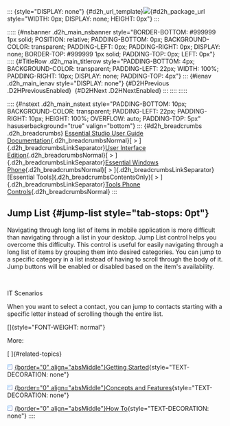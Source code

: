 ::: {style="DISPLAY: none"}
[](ms-xhelp:///?Id=d2h_url_template){#d2h_url_template}![](!package_url!){#d2h_package_url style="WIDTH: 0px; DISPLAY: none; HEIGHT: 0px"}
:::

::::: {#nsbanner .d2h_main_nsbanner style="BORDER-BOTTOM: #999999 1px solid; POSITION: relative; PADDING-BOTTOM: 0px; BACKGROUND-COLOR: transparent; PADDING-LEFT: 0px; PADDING-RIGHT: 0px; DISPLAY: none; BORDER-TOP: #999999 1px solid; PADDING-TOP: 0px; LEFT: 0px"}
:::: {#TitleRow .d2h_main_titlerow style="PADDING-BOTTOM: 4px; BACKGROUND-COLOR: transparent; PADDING-LEFT: 22px; WIDTH: 100%; PADDING-RIGHT: 10px; DISPLAY: none; PADDING-TOP: 4px"}
::: {#ienav .d2h_main_ienav style="DISPLAY: none"}
[](ms-xhelp:///?Id=d4f9ad1c-5e63-4d44-8d67-ecfcf64f7131){#D2HPrevious .D2HPreviousEnabled}  [](ms-xhelp:///?Id=61b805eb-5e04-448b-a2b1-4431c1bec295){#D2HNext .D2HNextEnabled}
:::
::::
:::::

:::: {#nstext .d2h_main_nstext style="PADDING-BOTTOM: 10px; BACKGROUND-COLOR: transparent; PADDING-LEFT: 22px; PADDING-RIGHT: 10px; HEIGHT: 100%; OVERFLOW: auto; PADDING-TOP: 5px" hasuserbackground="true" valign="bottom"}
::: {#d2h_breadcrumbs .d2h_breadcrumbs}
[Essential Studio User Guide Documentation](ms-xhelp:///?Id=12457748-09e3-4d74-a240-8e049cedf030){.d2h_breadcrumbsNormal}[ \> ]{.d2h_breadcrumbsLinkSeparator}[User Interface Edition](ms-xhelp:///?Id=c29296b7-531c-413b-a0ec-488ca1f7f669){.d2h_breadcrumbsNormal}[ \> ]{.d2h_breadcrumbsLinkSeparator}[Essential Windows Phone](ms-xhelp:///?Id=5ea1999c-4eff-4775-b84e-407dc825f555){.d2h_breadcrumbsNormal}[ \> ]{.d2h_breadcrumbsLinkSeparator}[Essential Tools]{.d2h_breadcrumbsContentsOnly}[ \> ]{.d2h_breadcrumbsLinkSeparator}[Tools Phone Controls](ms-xhelp:///?Id=785aeb70-aa68-45ce-9666-964f209e58fd){.d2h_breadcrumbsNormal}
:::

## Jump List {#jump-list style="tab-stops: 0pt"}

Navigating through long list of items in mobile application is more difficult than navigating through a list in your desktop. Jump List control helps you overcome this difficulty. This control is useful for easily navigating through a long list of items by grouping them into desired categories. You can jump to a specific category in a list instead of having to scroll through the body of it. Jump buttons will be enabled or disabled based on the item's availability.

 

IT Scenarios

When you want to select a contact, you can jump to contacts starting with a specific letter instead of scrolling though the entire list.

[]{style="FONT-WEIGHT: normal"} 

More:

[ ]{#related-topics}

[![](button.gif){border="0" align="absMiddle"}Getting Started](ms-xhelp:///?Id=61b805eb-5e04-448b-a2b1-4431c1bec295){style="TEXT-DECORATION: none"}

[![](button.gif){border="0" align="absMiddle"}Concepts and Features](ms-xhelp:///?Id=347c1224-a5e7-47ad-a17e-fdc9fafc50d4){style="TEXT-DECORATION: none"}

[![](button.gif){border="0" align="absMiddle"}How To](ms-xhelp:///?Id=ff5ac7df-04bf-447d-83df-7dc6604122d7){style="TEXT-DECORATION: none"}
::::
